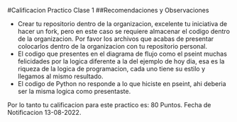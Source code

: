 
#Calificacion Practico Clase 1
##Recomendaciones y Observaciones
- Crear tu repositorio dentro de la organizacion, excelente tu iniciativa de hacer un fork, pero en este caso se requiere almacenar el codigo dentro de la organizacion. Por favor los archivos que acabas de presentar colocarlos dentro de la organizacion con tu repositorio personal.
- El codigo que presentes en el diagrama de flujo como el pseint muchas felicidades por la logica diferente a la del ejemplo de hoy dia, esa es la riqueza de la logica de programacion, cada uno tiene su estilo y llegamos al mismo resultado.
- El codigo de Python no responde a lo que hiciste en pseint, ahi deberia ser la misma logica como presentaste.

Por lo tanto tu calificacion para este practico es: 80 Puntos.  Fecha de Notificacion 13-08-2022.
